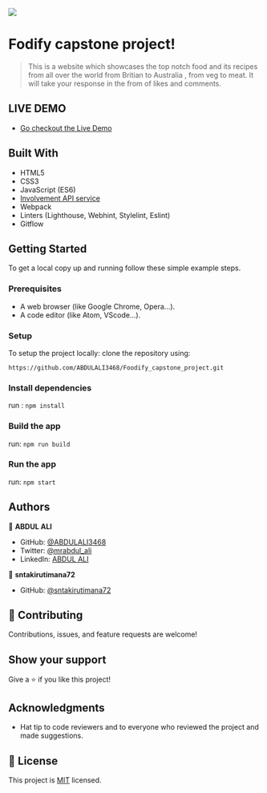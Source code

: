 ![](https://img.shields.io/badge/Microverse-blueviolet)

# Fodify capstone project!

> This is a website which showcases the top notch food and its recipes from all over the world from Britian to Australia , from veg to meat. It will take your response in the from of likes and comments.

## LIVE DEMO
- [Go checkout the Live Demo](https://abdulali3468.github.io/Foodify_capstone_project/)

## Built With

- HTML5
- CSS3
- JavaScript (ES6)
- [Involvement API service](https://www.notion.so/microverse/Involvement-API-869e60b5ad104603aa6db59e08150270)
- Webpack
- Linters (Lighthouse, Webhint, Stylelint, Eslint)
- Gitflow

## Getting Started

To get a local copy up and running follow these simple example steps.

### Prerequisites

- A web browser (like Google Chrome, Opera...).
- A code editor (like Atom, VScode...).

### Setup

To setup the project locally: clone the repository using:

```
https://github.com/ABDULALI3468/Foodify_capstone_project.git
```

### Install dependencies

run : `npm install`

### Build the app

run: `npm run build`

### Run the app

run: `npm start`

## Authors

👤 **ABDUL ALI**

- GitHub: [@ABDULALI3468](https://github.com/ABDULALI3468)
- Twitter: [@mrabdul_ali](https://twitter.com/mrabdul_ali)
- LinkedIn: [ABDUL ALI](https://www.linkedin.com/in/abdul-ali-5400bb216/)

👤 **sntakirutimana72**

- GitHub: [@sntakirutimana72](https://github.com/sntakirutimana72)

## 🤝 Contributing

Contributions, issues, and feature requests are welcome!

## Show your support

Give a ⭐️ if you like this project!

## Acknowledgments

- Hat tip to code reviewers and to everyone who reviewed the project and made suggestions.

## 📝 License

This project is [MIT](./MIT.md) licensed.
